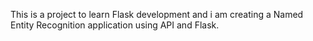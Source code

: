 This is a project to learn Flask development and i am creating a Named Entity Recognition application using API and Flask.